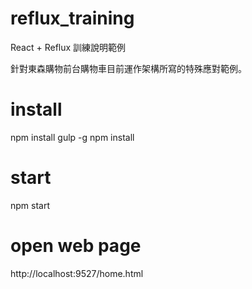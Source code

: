 # reflux_training
React + Reflux 訓練說明範例

針對東森購物前台購物車目前運作架構所寫的特殊應對範例。

# install
npm install gulp -g
npm install

# start
npm start

# open web page
http://localhost:9527/home.html

